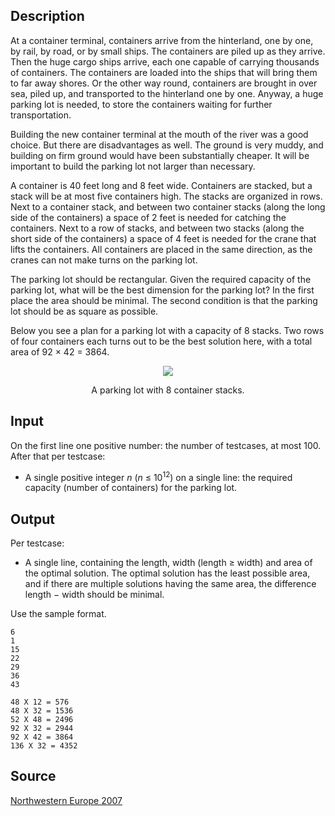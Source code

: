 <h2>Description</h2><p>At a container terminal, containers arrive from the hinterland, one by one, by rail, by road, or by small ships. The containers are piled up as they arrive. Then the huge cargo ships arrive, each one capable of carrying thousands of containers. The containers are loaded into the ships that will bring them to far away shores. Or the other way round, containers are brought in over sea, piled up, and transported to the hinterland one by one. Anyway, a huge parking lot is needed, to store the containers waiting for further transportation.</p><p>Building the new container terminal at the mouth of the river was a good choice. But there are disadvantages as well. The ground is very muddy, and building on firm ground would have been substantially cheaper. It will be important to build the parking lot not larger than necessary.</p><p>A container is 40 feet long and 8 feet wide. Containers are stacked, but a stack will be at most five containers high. The stacks are organized in rows. Next to a container stack, and between two container stacks (along the long side of the containers) a space of 2 feet is needed for catching the containers. Next to a row of stacks, and between two stacks (along the short side of the containers) a space of 4 feet is needed for the crane that lifts the containers. All containers are placed in the same direction, as the cranes can not make turns on the parking lot.</p><p>The parking lot should be rectangular. Given the required capacity of the parking lot, what will be the best dimension for the parking lot? In the first place the area should be minimal. The second condition is that the parking lot should be as square as possible.</p><p>Below you see a plan for a parking lot with a capacity of 8 stacks. Two rows of four containers each turns out to be the best solution here, with a total area of 92 × 42 = 3864.</p><div align="center"><img src="images/3499_1.png"></div><p align="center">A parking lot with 8 container stacks.</p><h2>Input</h2><p>On the first line one positive number: the number of testcases, at most 100. After that per testcase:</p><ul><li>A single positive integer <i>n</i> (<i>n</i> ≤ 10<sup>12</sup>) on a single line: the required capacity (number of containers) for the parking lot.</li></ul><h2>Output</h2><p>Per testcase:</p><ul><li>A single line, containing the length, width (length ≥ width) and area of the optimal solution. The optimal solution has the least possible area, and if there are multiple solutions having the same area, the difference length − width should be minimal.</li></ul><p>Use the sample format.</p><pre><code class="language-input1">6
1
15
22
29
36
43</code></pre><pre><code class="language-output1">48 X 12 = 576
48 X 32 = 1536
52 X 48 = 2496
92 X 32 = 2944
92 X 42 = 3864
136 X 32 = 4352</code></pre><h2>Source</h2><a href="searchproblem?field=source&amp;key=Northwestern+Europe+2007">Northwestern Europe 2007</a>